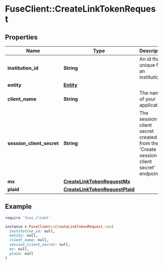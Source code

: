 # FuseClient::CreateLinkTokenRequest

## Properties

| Name | Type | Description | Notes |
| ---- | ---- | ----------- | ----- |
| **institution_id** | **String** | An id that is unique for an institution. |  |
| **entity** | [**Entity**](Entity.md) |  |  |
| **client_name** | **String** | The name of your application. |  |
| **session_client_secret** | **String** | The session client secret created from the &#39;Create session client secret&#39; endpoint |  |
| **mx** | [**CreateLinkTokenRequestMx**](CreateLinkTokenRequestMx.md) |  | [optional] |
| **plaid** | [**CreateLinkTokenRequestPlaid**](CreateLinkTokenRequestPlaid.md) |  | [optional] |

## Example

```ruby
require 'fuse_client'

instance = FuseClient::CreateLinkTokenRequest.new(
  institution_id: null,
  entity: null,
  client_name: null,
  session_client_secret: null,
  mx: null,
  plaid: null
)
```

